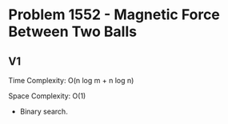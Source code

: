 # Problem 1552 - Magnetic Force Between Two Balls

## V1

Time Complexity: O(n log m + n log n)

Space Complexity: O(1)

- Binary search.
